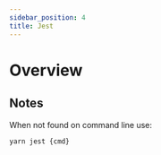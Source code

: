 ```yaml
---
sidebar_position: 4
title: Jest
---
```


# Overview



## Notes
When not found on command line use:

```
yarn jest {cmd}
```
